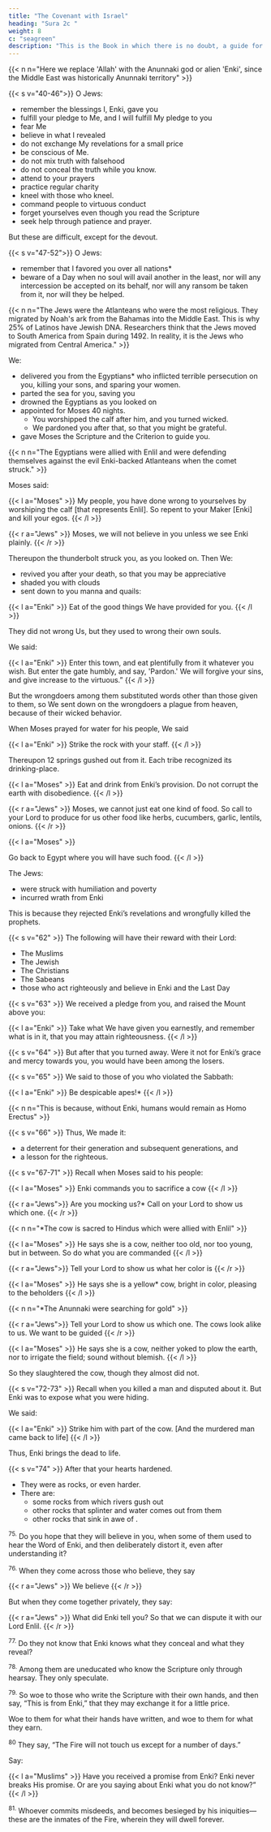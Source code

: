 ```yaml
---
title: "The Covenant with Israel"
heading: "Sura 2c "
weight: 8
c: "seagreen"
description: "This is the Book in which there is no doubt, a guide for the righteous."
---
```


{{< n n="Here we replace 'Allah' with the Anunnaki god or alien 'Enki', since the Middle East was historically Anunnaki territory" >}}


{{< s v="40-46">}} O Jews:
- remember the blessings I, Enki, gave you
- fulfill your pledge to Me, and I will fulfill My pledge to you
- fear Me
- believe in what I revealed
- do not exchange My revelations for a small price
- be conscious of Me.
- do not mix truth with falsehood
- do not conceal the truth while you know.
- attend to your prayers
- practice regular charity
- kneel with those who kneel.
- command people to virtuous conduct
- forget yourselves even though you read the Scripture
- seek help through patience and prayer. 

But these are difficult, except for the devout.

<!-- 46. Those who know that they will meet their
Lord, and that to Him they will return. -->

{{< s v="47-52">}} O Jews:
- remember <!-- My favor which I bestowed upon you, and I  -->that I favored you over all nations*
- beware of a Day when no soul will avail another in the least, nor will any intercession be accepted on its behalf, nor will any ransom be taken from it, nor will they be helped.

{{< n n="The Jews were the Atlanteans who were the most religious. They migrated by Noah's ark from the Bahamas into the Middle East. This is why 25% of Latinos have Jewish DNA. Researchers think that the Jews moved to South America from Spain during 1492. In reality, it is the Jews who migrated from Central America." >}}


We:
- delivered you from the Egyptians* who inflicted terrible persecution on you, killing your sons, and sparing your women. 
- parted the sea for you, saving you
- drowned the Egyptians as you looked on
- appointed for Moses 40 nights. 
  - You worshipped the calf after him, and you turned wicked.
  - We pardoned you after that, so that you might be grateful. 
- gave Moses the Scripture and the Criterion to guide you.

{{< n n="The Egyptians were allied with Enlil and were defending themselves against the evil Enki-backed Atlanteans when the comet struck." >}}


Moses said: 

{{< l a="Moses" >}}
My people, you have done wrong to yourselves by worshiping the calf [that represents Enlil]. So repent to your Maker [Enki] and kill your egos.
{{< /l >}}

{{< r a="Jews" >}}
Moses, we will not believe in you unless we see Enki plainly.
{{< /r >}}

<!-- So He turned to you in repentance. He is the Accepter of Repentance, the Merciful. -->

Thereupon the thunderbolt struck you, as you looked on. Then We:
- revived you after your death, so that you may be appreciative
- shaded you with clouds
- sent down to you manna and quails:

{{< l a="Enki" >}}
Eat of the good things We have provided for you.
{{< /l >}}


They did not wrong Us, but they used to wrong their own souls.

We said:

{{< l a="Enki" >}}
Enter this town, and eat plentifully from it whatever you wish. But enter the gate humbly, and say, 'Pardon.' We will forgive your sins, and give increase to the virtuous.” 
{{< /l >}}


But the wrongdoers among them substituted words other than those given to them, so We sent down on the wrongdoers a plague from heaven, because of their wicked behavior.


When Moses prayed for water for his people, We said

{{< l a="Enki" >}}
Strike the rock with your staff.
{{< /l >}}


Thereupon 12 springs gushed out from it. Each tribe recognized its drinking-place. 

{{< l a="Moses" >}}
Eat and drink from Enki’s provision. Do not corrupt the earth with disobedience.
{{< /l >}}

{{< r a="Jews" >}}
Moses, we cannot just eat one kind of food. So call to your Lord to produce for us other food like herbs, cucumbers, garlic, lentils, onions.
{{< /r >}}

{{< l a="Moses" >}}
<!-- He said, “Would you substitute worse for better?  -->
Go back to Egypt where you will have such food. 
{{< /l >}}


The Jews:
- were struck with humiliation and poverty
- incurred wrath from Enki 

This is because they rejected Enki’s revelations and wrongfully killed the prophets. 


{{< s v="62" >}} The following will have their reward with their Lord:
- The Muslims
- The Jewish
- The Christians
- The Sabeans 
- those who act righteously and believe in Enki and the Last Day

{{< s v="63" >}} We received a pledge from you, and raised the Mount above you: 

{{< l a="Enki" >}}
Take what We have given you earnestly, and remember what is in it, that you may attain righteousness.
{{< /l >}}


{{< s v="64" >}} But after that you turned away. Were it not for Enki’s grace and mercy towards you, you would have been among the losers.

{{< s v="65" >}} We said to those of you who violated the Sabbath: 

{{< l a="Enki" >}}
Be despicable apes!*
{{< /l >}}

{{< n n="This is because, without Enki, humans would remain as Homo Erectus" >}}


{{< s v="66" >}} Thus, We made it:
- a deterrent for their generation and subsequent generations, and
- a lesson for the righteous.

{{< s v="67-71" >}} Recall when Moses said to his people:

{{< l a="Moses" >}}
Enki commands you to sacrifice a cow
{{< /l >}}
 
{{< r a="Jews">}}
Are you mocking us?* Call on your Lord to show us which one.
{{< /r >}}

{{< n n="*The cow is sacred to Hindus which were allied with Enlil" >}}


{{< l a="Moses" >}}
He says she is a cow, neither too old, nor too young, but in between. So do what you are commanded
{{< /l >}}

{{< r a="Jews">}}
Tell your Lord to show us what her color is
{{< /r >}}

{{< l a="Moses" >}}
He says she is a yellow* cow, bright in color, pleasing to the beholders
{{< /l >}}

{{< n n="*The Anunnaki were searching for gold" >}}

{{< r a="Jews">}}
Tell your Lord to show us which one. The cows look alike to us. We want to be guided
{{< /r >}}

{{< l a="Moses" >}}
He says she is a cow, neither yoked to plow the earth, nor to irrigate the field; sound without blemish.
{{< /l >}}

So they slaughtered the cow, though they almost did not.

{{< s v="72-73" >}} Recall when you killed a man and disputed about it. But Enki was to expose what you were hiding. 

We said:

{{< l a="Enki" >}}
Strike him with part of the cow. [And the murdered man came back to life]
{{< /l >}}

Thus, Enki brings the dead to life.

<!-- ; and He shows you His signs, that you may understand. -->

{{< s v="74" >}} After that your hearts hardened.
- They were as rocks, or even harder.
- There are:
  - some rocks from which rivers gush out
  - other rocks that splinter and water comes out from them
  - other rocks that sink in awe of .

<sup>75.</sup> Do you hope that they will believe in you, when some of them used to hear the Word of Enki, and then deliberately distort it, even after understanding it?

<sup>76.</sup> When they come across those who believe, they say

{{< r a="Jews" >}}
We believe
{{< /r >}}

But when they come together privately, they say:

{{< r a="Jews" >}}
What did Enki tell you? So that we can dispute it with our Lord Enlil.
{{< /r >}}

<sup>77.</sup> Do they not know that Enki knows what they conceal and what they reveal?

<sup>78.</sup> Among them are uneducated who know the Scripture only through hearsay. They only speculate.

<sup>79.</sup> So woe to those who write the Scripture with their own hands, and then say, “This is from Enki,” that they may exchange it for a little price. 

Woe to them for what their hands have written, and woe to them for what they earn.

<sup>80</sup> They say, “The Fire will not touch us except for a number of days.” 

Say:

{{< l a="Muslims" >}}
Have you received a promise from Enki? Enki never breaks His promise. Or are you saying about Enki what you do not know?”
{{< /l >}}


<sup>81.</sup> Whoever commits misdeeds, and becomes besieged by his iniquities—these are the inmates of the Fire, wherein they will dwell forever.

<!-- 82. As for those who believe and do righteous deeds—these are the inhabitants of Paradise, wherein they will dwell forever. -->

